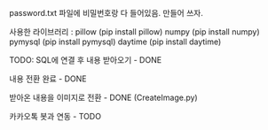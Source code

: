 password.txt 파일에 비밀번호랑 다 들어있음. 만들어 쓰자.

사용한 라이브러리 :
pillow (pip install pillow)
numpy (pip install numpy)
pymysql (pip install pymysql)
daytime (pip install daytime)


TODO:
SQL에 연결 후 내용 받아오기 - DONE

내용 전환 완료 - DONE

받아온 내용을 이미지로 전환 - DONE (CreateImage.py)

카카오톡 봇과 연동 - TODO

